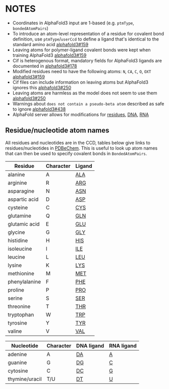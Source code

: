 # NOTES
- Coordinates in AlphaFold3 input are 1-based (e.g. `ptmType`, `bondedAtomPairs`)
- To introduce an atom-level representation of a residue for covalent bond definition, use `ptmType`/`userCcd` to define a ligand that's identical to the standard amino acid
[alphafold3#159](https://github.com/google-deepmind/alphafold3/issues/159#issuecomment-2525070335)
- Leaving atoms for polymer-ligand covalent bonds were kept when training AlphaFold3 
[alphafold3#159](https://github.com/google-deepmind/alphafold3/issues/159#issuecomment-2523711478)
- Cif is heterogenous format, mandatory fields for AlphaFold3 ligands are documented in
[alphafold3#178](https://github.com/google-deepmind/alphafold3/issues/178#issuecomment-2521175288)
- Modified residues need to have the following atoms: `N`, `CA`, `C`, `O`, `OXT`
[alphafold3#159](https://github.com/google-deepmind/alphafold3/issues/159#issuecomment-2561311898)
- Cif files can include information on leaving atoms but AlphaFold3 ignores this
[alphafold3#250](https://github.com/google-deepmind/alphafold3/issues/159#issue-2712293489)
- Leaving atoms are harmless as the model does not seem to use them
[alphafold3#250](https://github.com/google-deepmind/alphafold3/issues/250#issuecomment-2580322870)
- Warnings about `does not contain a pseudo-beta atom` described as safe to ignore
[alphafold3#438](https://github.com/google-deepmind/alphafold3/issues/438#issuecomment-2955474005)
- AlphaFold server allows for modifications for
[residues](https://github.com/google-deepmind/alphafold/tree/main/server#protein-chains),
[DNA](https://github.com/google-deepmind/alphafold/tree/main/server#dna-chains),
[RNA](https://github.com/google-deepmind/alphafold/tree/main/server#rna-chains)

## Residue/nucleotide atom names
All residues and nucleotides are in the CCD, tables below give links to residues/nucleotides in [PDBeChem](https://www.ebi.ac.uk/msd-srv/msdchem/cgi-bin/cgi.pl). This is useful to look up atom names that can then be used to specify covalent bonds in `BondedAtomPairs`.

| Residue       | Character | Ligand |
| ------------- | --------- | ------ |
| alanine       | A         | [ALA](https://www.ebi.ac.uk/pdbe-srv/pdbechem/chemicalCompound/show/ALA) |
| arginine      | R         | [ARG](https://www.ebi.ac.uk/pdbe-srv/pdbechem/chemicalCompound/show/ARG) |
| asparagine    | N         | [ASN](https://www.ebi.ac.uk/pdbe-srv/pdbechem/chemicalCompound/show/ASN) |
| aspartic acid | D         | [ASP](https://www.ebi.ac.uk/pdbe-srv/pdbechem/chemicalCompound/show/ASP) |
| cysteine      | C         | [CYS](https://www.ebi.ac.uk/pdbe-srv/pdbechem/chemicalCompound/show/CYS) |
| glutamine     | Q         | [GLN](https://www.ebi.ac.uk/pdbe-srv/pdbechem/chemicalCompound/show/GLN) |
| glutamic acid | E         | [GLU](https://www.ebi.ac.uk/pdbe-srv/pdbechem/chemicalCompound/show/GLU) |
| glycine       | G         | [GLY](https://www.ebi.ac.uk/pdbe-srv/pdbechem/chemicalCompound/show/GLY) |
| histidine     | H         | [HIS](https://www.ebi.ac.uk/pdbe-srv/pdbechem/chemicalCompound/show/HIS) |
| isoleucine    | I         | [ILE](https://www.ebi.ac.uk/pdbe-srv/pdbechem/chemicalCompound/show/ILE) |
| leucine       | L         | [LEU](https://www.ebi.ac.uk/pdbe-srv/pdbechem/chemicalCompound/show/LEU) |
| lysine        | K         | [LYS](https://www.ebi.ac.uk/pdbe-srv/pdbechem/chemicalCompound/show/LYS) |
| methionine    | M         | [MET](https://www.ebi.ac.uk/pdbe-srv/pdbechem/chemicalCompound/show/MET) |
| phenylalanine | F         | [PHE](https://www.ebi.ac.uk/pdbe-srv/pdbechem/chemicalCompound/show/PHE) |
| proline       | P         | [PRO](https://www.ebi.ac.uk/pdbe-srv/pdbechem/chemicalCompound/show/PRO) |
| serine        | S         | [SER](https://www.ebi.ac.uk/pdbe-srv/pdbechem/chemicalCompound/show/SER) |
| threonine     | T         | [THR](https://www.ebi.ac.uk/pdbe-srv/pdbechem/chemicalCompound/show/THR) |
| tryptophan    | W         | [TRP](https://www.ebi.ac.uk/pdbe-srv/pdbechem/chemicalCompound/show/TRP) |
| tyrosine      | Y         | [TYR](https://www.ebi.ac.uk/pdbe-srv/pdbechem/chemicalCompound/show/TYR) |
| valine        | V         | [VAL](https://www.ebi.ac.uk/pdbe-srv/pdbechem/chemicalCompound/show/VAL) |

| Nucleotide      | Character | DNA ligand | RNA ligand |
| --------------- | --------- | ---------- | ---------- |
| adenine         | A         | [DA](https://www.ebi.ac.uk/pdbe-srv/pdbechem/chemicalCompound/show/DA) | [A](https://www.ebi.ac.uk/pdbe-srv/pdbechem/chemicalCompound/show/A) |
| guanine         | G         | [DG](https://www.ebi.ac.uk/pdbe-srv/pdbechem/chemicalCompound/show/DG) | [C](https://www.ebi.ac.uk/pdbe-srv/pdbechem/chemicalCompound/show/C) |
| cytosine        | C         | [DC](https://www.ebi.ac.uk/pdbe-srv/pdbechem/chemicalCompound/show/DC) | [G](https://www.ebi.ac.uk/pdbe-srv/pdbechem/chemicalCompound/show/G) |
| thymine/uracil  | T/U       | [DT](https://www.ebi.ac.uk/pdbe-srv/pdbechem/chemicalCompound/show/DT) | [U](https://www.ebi.ac.uk/pdbe-srv/pdbechem/chemicalCompound/show/U) |
